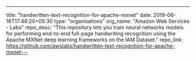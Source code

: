 ---
title: "handwritten-text-recognition-for-apache-mxnet"
date: 2019-06-16T17:46:20+05:30
type: "organisations"
org_name: "Amazon Web Services - Labs"
repo_desc: "This repository lets you train neural networks models for performing end-to-end full-page handwriting recognition using the Apache MXNet deep learning frameworks on the IAM Dataset."
repo_link: https://github.com/awslabs/handwritten-text-recognition-for-apache-mxnet---